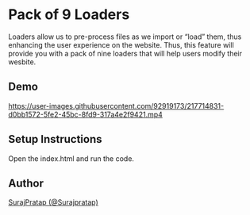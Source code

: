 # Pack of 9 Loaders

Loaders allow us to pre-process files as we import or “load” them, thus enhancing the user experience on the website. Thus, this feature will provide you with a pack of nine loaders that will help users modify their wesbite.
<br>

## Demo 





https://user-images.githubusercontent.com/92919173/217714831-d0bb1572-5fe2-45bc-8fd9-317a4e2f9421.mp4




## Setup Instructions
Open the index.html and run the code.
<br>

## Author
[SurajPratap (@Surajpratap)](https://github.com/SurajPratap10)





